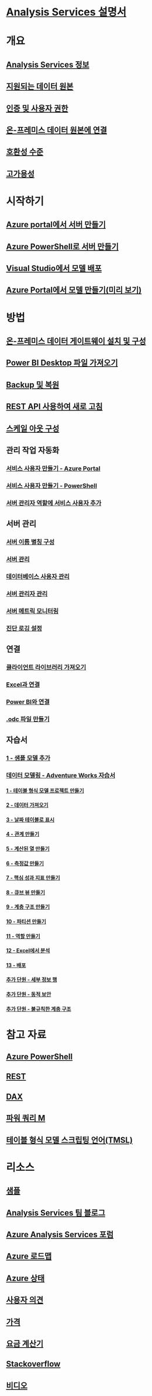 # [Analysis Services 설명서](index.md)

# 개요
## [Analysis Services 정보](analysis-services-overview.md)
## [지원되는 데이터 원본](analysis-services-datasource.md)
## [인증 및 사용자 권한](analysis-services-manage-users.md)
## [온-프레미스 데이터 원본에 연결](analysis-services-gateway.md)
## [호환성 수준](analysis-services-compat-level.md)
## [고가용성](analysis-services-bcdr.md)

# 시작하기
## [Azure portal에서 서버 만들기](analysis-services-create-server.md)
## [Azure PowerShell로 서버 만들기](analysis-services-create-powershell.md)
## [Visual Studio에서 모델 배포](analysis-services-deploy.md)
## [Azure Portal에서 모델 만들기(미리 보기)](analysis-services-create-model-portal.md)

# 방법 
## [온-프레미스 데이터 게이트웨이 설치 및 구성](analysis-services-gateway-install.md)
## [Power BI Desktop 파일 가져오기](analysis-services-import-pbix.md)
## [Backup 및 복원](analysis-services-backup.md)
## [REST API 사용하여 새로 고침](analysis-services-async-refresh.md)
## [스케일 아웃 구성](analysis-services-scale-out.md)
## 관리 작업 자동화
### [서비스 사용자 만들기 - Azure Portal](../azure-resource-manager/resource-group-create-service-principal-portal.md)
### [서비스 사용자 만들기 - PowerShell](../azure-resource-manager/resource-group-authenticate-service-principal.md)
### [서버 관리자 역할에 서비스 사용자 추가](analysis-services-addservprinc-admins.md)
## 서버 관리
### [서버 이름 별칭 구성](analysis-services-server-alias.md)
### [서버 관리](analysis-services-manage.md)
### [데이터베이스 사용자 관리](analysis-services-database-users.md)
### [서버 관리자 관리](analysis-services-server-admins.md)
### [서버 메트릭 모니터링](analysis-services-monitor.md)
### [진단 로깅 설정](analysis-services-logging.md)
## 연결
### [클라이언트 라이브러리 가져오기](analysis-services-data-providers.md)
### [Excel과 연결](analysis-services-connect-excel.md)
### [Power BI와 연결](analysis-services-connect-pbi.md)
### [.odc 파일 만들기](analysis-services-odc.md)
## 자습서
### [1 - 샘플 모델 추가](analysis-services-create-sample-model.md)
### [데이터 모델링 - Adventure Works 자습서](tutorials/aas-adventure-works-tutorial.md)
#### [1 - 테이블 형식 모델 프로젝트 만들기](tutorials/aas-lesson-1-create-a-new-tabular-model-project.md)
#### [2 - 데이터 가져오기](tutorials/aas-lesson-2-get-data.md)
#### [3 - 날짜 테이블로 표시](tutorials/aas-lesson-3-mark-as-date-table.md) 
#### [4 - 관계 만들기](tutorials/aas-lesson-4-create-relationships.md) 
#### [5 - 계산된 열 만들기](tutorials/aas-lesson-5-create-calculated-columns.md)
#### [6 - 측정값 만들기](tutorials/aas-lesson-6-create-measures.md)  
#### [7 - 핵심 성과 지표 만들기](tutorials/aas-lesson-7-create-key-performance-indicators.md)  
#### [8 - 큐브 뷰 만들기](tutorials/aas-lesson-8-create-perspectives.md) 
#### [9 - 계층 구조 만들기](tutorials/aas-lesson-9-create-hierarchies.md) 
#### [10 - 파티션 만들기](tutorials/aas-lesson-10-create-partitions.md) 
#### [11 - 역할 만들기](tutorials/aas-lesson-11-create-roles.md)
#### [12 - Excel에서 분석](tutorials/aas-lesson-12-analyze-in-excel.md)
#### [13 - 배포](tutorials/aas-lesson-13-deploy.md)
#### [추가 단원 - 세부 정보 행](tutorials/aas-supplemental-lesson-detail-rows.md)
#### [추가 단원 - 동적 보안](tutorials/aas-supplemental-lesson-dynamic-security.md)
#### [추가 단원 - 불규칙한 계층 구조](tutorials/aas-supplemental-lesson-ragged-hierarchies.md)  

# 참고 자료
## [Azure PowerShell](analysis-services-powershell.md)
## [REST](/rest/api/analysisservices)
## [DAX](https://msdn.microsoft.com/library/gg413422.aspx)
## [파워 쿼리 M](https://msdn.microsoft.com/library/mt211003.aspx)
## [테이블 형식 모델 스크립팅 언어(TMSL)](https://docs.microsoft.com/sql/analysis-services/tabular-model-scripting-language-tmsl-reference)

# 리소스
## [샘플](analysis-services-samples.md)
## [Analysis Services 팀 블로그](https://blogs.msdn.microsoft.com/analysisservices/)
## [Azure Analysis Services 포럼](https://social.msdn.microsoft.com/Forums/en-US/home?forum=AzureAnalysisServices)
## [Azure 로드맵](https://azure.microsoft.com/roadmap/?category=intelligence-analytics)
## [Azure 상태](https://azure.microsoft.com/status/)
## [사용자 의견](https://feedback.azure.com/forums/556165-azure-analysis-services)
## [가격](https://azure.microsoft.com/pricing/details/analysis-services/)
## [요금 계산기](https://azure.microsoft.com/pricing/calculator/)
## [Stackoverflow](http://stackoverflow.com/questions/tagged/azure-analysis-services)
## [비디오](https://azure.microsoft.com/resources/videos/index/?services=analysis-services&sort=newest)

